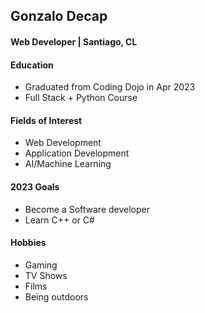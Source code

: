 ## Gonzalo Decap

#### Web Developer | Santiago, CL

#### Education
- Graduated from Coding Dojo in Apr 2023
- Full Stack + Python Course

#### Fields of Interest
- Web Development
- Application Development
- AI/Machine Learning

#### 2023 Goals
- Become a Software developer
- Learn C++ or C#

#### Hobbies
- Gaming
- TV Shows
- Films
- Being outdoors
